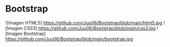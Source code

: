 # Bootstrap
![Imagen HTML5] https://github.com/Juu06/Bootstrap/blob/main/html5.jpg
![Imagen CSS3] https://github.com/Juu06/Bootstrap/blob/main/css3.jpg
![Imagen Bootstrap] https://github.com/Juu06/Bootstrap/blob/main/bootstrap.jpg
